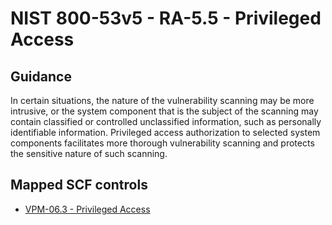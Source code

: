 # NIST 800-53v5 - RA-5.5 - Privileged Access
## Guidance
In certain situations, the nature of the vulnerability scanning may be more intrusive, or the system component that is the subject of the scanning may contain classified or controlled unclassified information, such as personally identifiable information. Privileged access authorization to selected system components facilitates more thorough vulnerability scanning and protects the sensitive nature of such scanning.
## Mapped SCF controls
- [VPM-06.3 - Privileged Access](../scf/vpm-063-privilegedaccess.md)